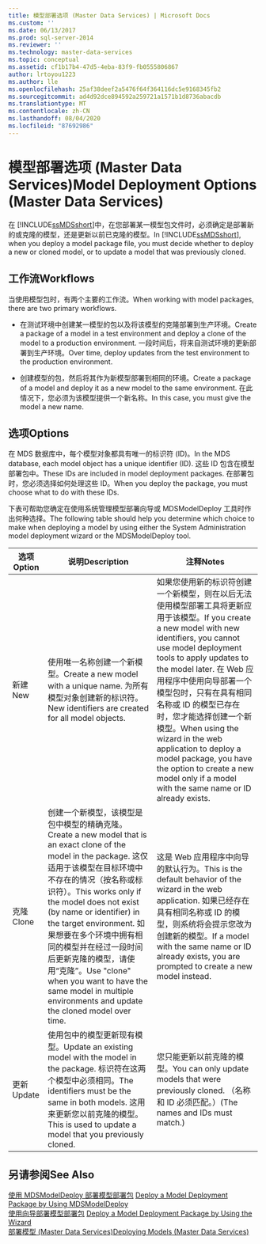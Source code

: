 ```yaml
---
title: 模型部署选项 (Master Data Services) | Microsoft Docs
ms.custom: ''
ms.date: 06/13/2017
ms.prod: sql-server-2014
ms.reviewer: ''
ms.technology: master-data-services
ms.topic: conceptual
ms.assetid: cf1b17b4-47d5-4eba-83f9-fb0555806867
author: lrtoyou1223
ms.author: lle
ms.openlocfilehash: 25af38deef2a5476f64f364116dc5e9168345fb2
ms.sourcegitcommit: ad4d92dce894592a259721a1571b1d8736abacdb
ms.translationtype: MT
ms.contentlocale: zh-CN
ms.lasthandoff: 08/04/2020
ms.locfileid: "87692986"
---
```

# <a name="model-deployment-options-master-data-services"></a><span data-ttu-id="7d682-102">模型部署选项 (Master Data Services)</span><span class="sxs-lookup"><span data-stu-id="7d682-102">Model Deployment Options (Master Data Services)</span></span>
  <span data-ttu-id="7d682-103">在 [!INCLUDE[ssMDSshort](../includes/ssmdsshort-md.md)]中，在您部署某一模型包文件时，必须确定是部署新的或克隆的模型，还是更新以前已克隆的模型。</span><span class="sxs-lookup"><span data-stu-id="7d682-103">In [!INCLUDE[ssMDSshort](../includes/ssmdsshort-md.md)], when you deploy a model package file, you must decide whether to deploy a new or cloned model, or to update a model that was previously cloned.</span></span>  
  
## <a name="workflows"></a><span data-ttu-id="7d682-104">工作流</span><span class="sxs-lookup"><span data-stu-id="7d682-104">Workflows</span></span>  
 <span data-ttu-id="7d682-105">当使用模型包时，有两个主要的工作流。</span><span class="sxs-lookup"><span data-stu-id="7d682-105">When working with model packages, there are two primary workflows.</span></span>  
  
-   <span data-ttu-id="7d682-106">在测试环境中创建某一模型的包以及将该模型的克隆部署到生产环境。</span><span class="sxs-lookup"><span data-stu-id="7d682-106">Create a package of a model in a test environment and deploy a clone of the model to a production environment.</span></span> <span data-ttu-id="7d682-107">一段时间后，将来自测试环境的更新部署到生产环境。</span><span class="sxs-lookup"><span data-stu-id="7d682-107">Over time, deploy updates from the test environment to the production environment.</span></span>  
  
-   <span data-ttu-id="7d682-108">创建模型的包，然后将其作为新模型部署到相同的环境。</span><span class="sxs-lookup"><span data-stu-id="7d682-108">Create a package of a model and deploy it as a new model to the same environment.</span></span> <span data-ttu-id="7d682-109">在此情况下，您必须为该模型提供一个新名称。</span><span class="sxs-lookup"><span data-stu-id="7d682-109">In this case, you must give the model a new name.</span></span>  
  
## <a name="options"></a><span data-ttu-id="7d682-110">选项</span><span class="sxs-lookup"><span data-stu-id="7d682-110">Options</span></span>  
 <span data-ttu-id="7d682-111">在 MDS 数据库中，每个模型对象都具有唯一的标识符 (ID)。</span><span class="sxs-lookup"><span data-stu-id="7d682-111">In the MDS database, each model object has a unique identifier (ID).</span></span> <span data-ttu-id="7d682-112">这些 ID 包含在模型部署包中。</span><span class="sxs-lookup"><span data-stu-id="7d682-112">These IDs are included in model deployment packages.</span></span> <span data-ttu-id="7d682-113">在部署包时，您必须选择如何处理这些 ID。</span><span class="sxs-lookup"><span data-stu-id="7d682-113">When you deploy the package, you must choose what to do with these IDs.</span></span>  
  
 <span data-ttu-id="7d682-114">下表可帮助您确定在使用系统管理模型部署向导或 MDSModelDeploy 工具时作出何种选择。</span><span class="sxs-lookup"><span data-stu-id="7d682-114">The following table should help you determine which choice to make when deploying a model by using either the System Administration model deployment wizard or the MDSModelDeploy tool.</span></span>  
  
|<span data-ttu-id="7d682-115">选项</span><span class="sxs-lookup"><span data-stu-id="7d682-115">Option</span></span>|<span data-ttu-id="7d682-116">说明</span><span class="sxs-lookup"><span data-stu-id="7d682-116">Description</span></span>|<span data-ttu-id="7d682-117">注释</span><span class="sxs-lookup"><span data-stu-id="7d682-117">Notes</span></span>|  
|------------|-----------------|-----------|  
|<span data-ttu-id="7d682-118">新建</span><span class="sxs-lookup"><span data-stu-id="7d682-118">New</span></span>|<span data-ttu-id="7d682-119">使用唯一名称创建一个新模型。</span><span class="sxs-lookup"><span data-stu-id="7d682-119">Create a new model with a unique name.</span></span> <span data-ttu-id="7d682-120">为所有模型对象创建新的标识符。</span><span class="sxs-lookup"><span data-stu-id="7d682-120">New identifiers are created for all model objects.</span></span>|<span data-ttu-id="7d682-121">如果您使用新的标识符创建一个新模型，则在以后无法使用模型部署工具将更新应用于该模型。</span><span class="sxs-lookup"><span data-stu-id="7d682-121">If you create a new model with new identifiers, you cannot use model deployment tools to apply updates to the model later.</span></span> <span data-ttu-id="7d682-122">在 Web 应用程序中使用向导部署一个模型包时，只有在具有相同名称或 ID 的模型已存在时，您才能选择创建一个新模型。</span><span class="sxs-lookup"><span data-stu-id="7d682-122">When using the wizard in the web application to deploy a model package, you have the option to create a new model only if a model with the same name or ID already exists.</span></span>|  
|<span data-ttu-id="7d682-123">克隆</span><span class="sxs-lookup"><span data-stu-id="7d682-123">Clone</span></span>|<span data-ttu-id="7d682-124">创建一个新模型，该模型是包中模型的精确克隆。</span><span class="sxs-lookup"><span data-stu-id="7d682-124">Create a new model that is an exact clone of the model in the package.</span></span> <span data-ttu-id="7d682-125">这仅适用于该模型在目标环境中不存在的情况（按名称或标识符）。</span><span class="sxs-lookup"><span data-stu-id="7d682-125">This works only if the model does not exist (by name or identifier) in the target environment.</span></span> <span data-ttu-id="7d682-126">如果想要在多个环境中拥有相同的模型并在经过一段时间后更新克隆的模型，请使用“克隆”。</span><span class="sxs-lookup"><span data-stu-id="7d682-126">Use "clone" when you want to have the same model in multiple environments and update the cloned model over time.</span></span>|<span data-ttu-id="7d682-127">这是 Web 应用程序中向导的默认行为。</span><span class="sxs-lookup"><span data-stu-id="7d682-127">This is the default behavior of the wizard in the web application.</span></span> <span data-ttu-id="7d682-128">如果已经存在具有相同名称或 ID 的模型，则系统将会提示您改为创建新的模型。</span><span class="sxs-lookup"><span data-stu-id="7d682-128">If a model with the same name or ID already exists, you are prompted to create a new model instead.</span></span>|  
|<span data-ttu-id="7d682-129">更新</span><span class="sxs-lookup"><span data-stu-id="7d682-129">Update</span></span>|<span data-ttu-id="7d682-130">使用包中的模型更新现有模型。</span><span class="sxs-lookup"><span data-stu-id="7d682-130">Update an existing model with the model in the package.</span></span> <span data-ttu-id="7d682-131">标识符在这两个模型中必须相同。</span><span class="sxs-lookup"><span data-stu-id="7d682-131">The identifiers must be the same in both models.</span></span> <span data-ttu-id="7d682-132">这用来更新您以前克隆的模型。</span><span class="sxs-lookup"><span data-stu-id="7d682-132">This is used to update a model that you previously cloned.</span></span>|<span data-ttu-id="7d682-133">您只能更新以前克隆的模型。</span><span class="sxs-lookup"><span data-stu-id="7d682-133">You can only update models that were previously cloned.</span></span> <span data-ttu-id="7d682-134">（名称和 ID 必须匹配。）</span><span class="sxs-lookup"><span data-stu-id="7d682-134">(The names and IDs must match.)</span></span>|  
  
## <a name="see-also"></a><span data-ttu-id="7d682-135">另请参阅</span><span class="sxs-lookup"><span data-stu-id="7d682-135">See Also</span></span>  
 <span data-ttu-id="7d682-136">[使用 MDSModelDeploy 部署模型部署包](../../2014/master-data-services/deploy-a-model-deployment-package-by-using-mdsmodeldeploy.md) </span><span class="sxs-lookup"><span data-stu-id="7d682-136">[Deploy a Model Deployment Package by Using MDSModelDeploy](../../2014/master-data-services/deploy-a-model-deployment-package-by-using-mdsmodeldeploy.md) </span></span>  
 <span data-ttu-id="7d682-137">[使用向导部署模型部署包](../../2014/master-data-services/deploy-a-model-deployment-package-by-using-the-wizard.md) </span><span class="sxs-lookup"><span data-stu-id="7d682-137">[Deploy a Model Deployment Package by Using the Wizard](../../2014/master-data-services/deploy-a-model-deployment-package-by-using-the-wizard.md) </span></span>  
 [<span data-ttu-id="7d682-138">部署模型 (Master Data Services)</span><span class="sxs-lookup"><span data-stu-id="7d682-138">Deploying Models &#40;Master Data Services&#41;</span></span>](deploying-models-master-data-services.md)  
  
  
